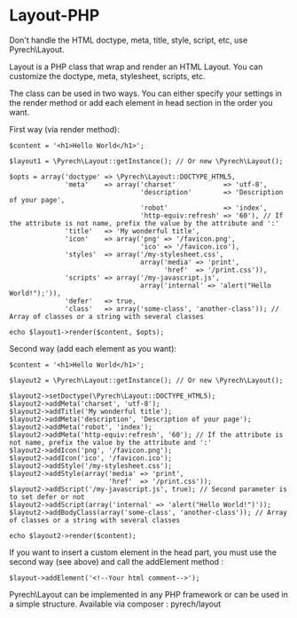 Layout-PHP
==========

Don't handle the HTML doctype, meta, title, style, script, etc, use Pyrech\Layout.

Layout is a PHP class that wrap and render an HTML Layout. You can customize the doctype, meta, stylesheet, scripts, etc. 

The class can be used in two ways. You can either specify your settings in the render method or add each element in head section in the order you want.

First way (via render method):

    $content = '<h1>Hello World</h1>';

    $layout1 = \Pyrech\Layout::getInstance(); // Or new \Pyrech\Layout();

    $opts = array('doctype' => \Pyrech\Layout::DOCTYPE_HTML5,
                  'meta'    => array('charset'            => 'utf-8',
                                     'description'        => 'Description of your page',
                                     'robot'              => 'index',
                                     'http-equiv:refresh' => '60'), // If the attribute is not name, prefix the value by the attribute and ':'
                  'title'   => 'My wonderful title',
                  'icon'    => array('png' => '/favicon.png',
                                     'ico' => '/favicon.ico'),
                  'styles'  => array('/my-stylesheet.css',
                                     array('media' => 'print',
                                           'href'  => '/print.css')),
                  'scripts' => array('/my-javascript.js',
                                     array('internal' => 'alert("Hello World!");')),
                  'defer'   => true,
                  'class'   => array('some-class', 'another-class')); // Array of classes or a string with several classes
                  
    echo $layout1->render($content, $opts);

Second way (add each element as you want):

    $content = '<h1>Hello World</h1>';

    $layout2 = \Pyrech\Layout::getInstance(); // Or new \Pyrech\Layout();

    $layout2->setDoctype(\Pyrech\Layout::DOCTYPE_HTML5);
    $layout2->addMeta('charset', 'utf-8');
    $layout2->addTitle('My wonderful title');
    $layout2->addMeta('description', 'Description of your page');
    $layout2->addMeta('robot', 'index');
    $layout2->addMeta('http-equiv:refresh', '60'); // If the attribute is not name, prefix the value by the attribute and ':'
    $layout2->addIcon('png', '/favicon.png');
    $layout2->addIcon('ico', '/favicon.ico');
    $layout2->addStyle('/my-stylesheet.css');
    $layout2->addStyle(array('media' => 'print',
                             'href'  => '/print.css'));
    $layout2->addScript('/my-javascript.js', true); // Second parameter is to set defer or not
    $layout2->addScript(array('internal' => 'alert("Hello World!")'));
    $layout2->addBodyClass(array('some-class', 'another-class')); // Array of classes or a string with several classes

    echo $layout2->render($content);

If you want to insert a custom element in the head part, you must use the second way (see above) and call the addElement method :

    $layout->addElement('<!--Your html comment-->');

Pyrech\Layout can be implemented in any PHP framework or can be used in a simple structure. Available via composer : pyrech/layout